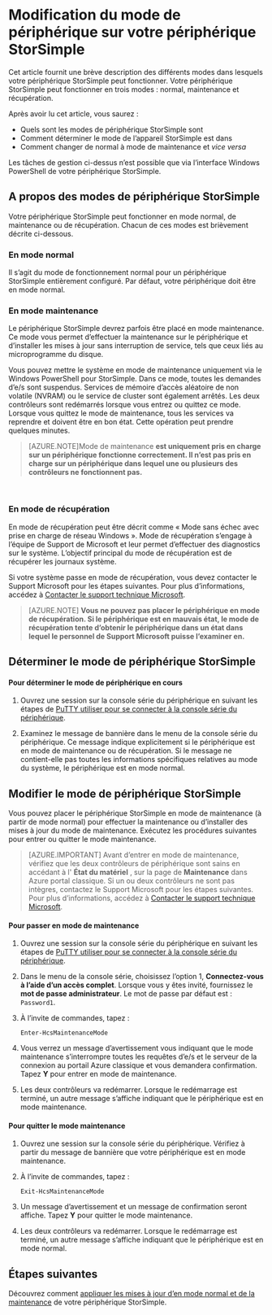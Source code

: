 <properties 
   pageTitle="Modifier le mode de périphérique StorSimple | Microsoft Azure"
   description="Décrit les modes de périphérique StorSimple et explique comment utiliser Windows PowerShell pour StorSimple pour changer le mode du périphérique."
   services="storsimple"
   documentationCenter=""
   authors="alkohli"
   manager="carmonm"
   editor="" />
<tags 
   ms.service="storsimple"
   ms.devlang="na"
   ms.topic="article"
   ms.tgt_pltfrm="na"
   ms.workload="na"
   ms.date="06/17/2016"
   ms.author="alkohli" />

# <a name="change-the-device-mode-on-your-storsimple-device"></a>Modification du mode de périphérique sur votre périphérique StorSimple

Cet article fournit une brève description des différents modes dans lesquels votre périphérique StorSimple peut fonctionner. Votre périphérique StorSimple peut fonctionner en trois modes : normal, maintenance et récupération. 

Après avoir lu cet article, vous saurez :

- Quels sont les modes de périphérique StorSimple sont
- Comment déterminer le mode de l’appareil StorSimple est dans
- Comment changer de normal à mode de maintenance et *vice versa*


Les tâches de gestion ci-dessus n’est possible que via l’interface Windows PowerShell de votre périphérique StorSimple.

## <a name="about-storsimple-device-modes"></a>A propos des modes de périphérique StorSimple

Votre périphérique StorSimple peut fonctionner en mode normal, de maintenance ou de récupération. Chacun de ces modes est brièvement décrite ci-dessous.

### <a name="normal-mode"></a>En mode normal

Il s’agit du mode de fonctionnement normal pour un périphérique StorSimple entièrement configuré. Par défaut, votre périphérique doit être en mode normal.

### <a name="maintenance-mode"></a>En mode maintenance

Le périphérique StorSimple devrez parfois être placé en mode maintenance. Ce mode vous permet d’effectuer la maintenance sur le périphérique et d’installer les mises à jour sans interruption de service, tels que ceux liés au microprogramme du disque.

Vous pouvez mettre le système en mode de maintenance uniquement via le Windows PowerShell pour StorSimple. Dans ce mode, toutes les demandes d’e/s sont suspendus. Services de mémoire d’accès aléatoire de non volatile (NVRAM) ou le service de cluster sont également arrêtés. Les deux contrôleurs sont redémarrés lorsque vous entrez ou quittez ce mode. Lorsque vous quittez le mode de maintenance, tous les services va reprendre et doivent être en bon état. Cette opération peut prendre quelques minutes.

>[AZURE.NOTE]Mode de maintenance **est uniquement pris en charge sur un périphérique fonctionne correctement. Il n’est pas pris en charge sur un périphérique dans lequel une ou plusieurs des contrôleurs ne fonctionnent pas.**
</br>

### <a name="recovery-mode"></a>En mode de récupération

En mode de récupération peut être décrit comme « Mode sans échec avec prise en charge de réseau Windows ». Mode de récupération s’engage à l’équipe de Support de Microsoft et leur permet d’effectuer des diagnostics sur le système. L’objectif principal du mode de récupération est de récupérer les journaux système.

Si votre système passe en mode de récupération, vous devez contacter le Support Microsoft pour les étapes suivantes. Pour plus d’informations, accédez à [Contacter le support technique Microsoft](storsimple-contact-microsoft-support.md).

>[AZURE.NOTE] **Vous ne pouvez pas placer le périphérique en mode de récupération. Si le périphérique est en mauvais état, le mode de récupération tente d’obtenir le périphérique dans un état dans lequel le personnel de Support Microsoft puisse l’examiner en.**

## <a name="determine-storsimple-device-mode"></a>Déterminer le mode de périphérique StorSimple

#### <a name="to-determine-the-current-device-mode"></a>Pour déterminer le mode de périphérique en cours

1. Ouvrez une session sur la console série du périphérique en suivant les étapes de [PuTTY utiliser pour se connecter à la console série du périphérique](storsimple-deployment-walkthrough.md#use-putty-to-connect-to-the-device-serial-console).

2. Examinez le message de bannière dans le menu de la console série du périphérique. Ce message indique explicitement si le périphérique est en mode de maintenance ou de récupération. Si le message ne contient-elle pas toutes les informations spécifiques relatives au mode du système, le périphérique est en mode normal.

## <a name="change-the-storsimple-device-mode"></a>Modifier le mode de périphérique StorSimple 

Vous pouvez placer le périphérique StorSimple en mode de maintenance (à partir de mode normal) pour effectuer la maintenance ou d’installer des mises à jour du mode de maintenance. Exécutez les procédures suivantes pour entrer ou quitter le mode maintenance.

> [AZURE.IMPORTANT] Avant d’entrer en mode de maintenance, vérifiez que les deux contrôleurs de périphérique sont sains en accédant à l' **État du matériel** , sur la page de **Maintenance** dans Azure portal classique. Si un ou deux contrôleurs ne sont pas intègres, contactez le Support Microsoft pour les étapes suivantes. Pour plus d’informations, accédez à [Contacter le support technique Microsoft](storsimple-contact-microsoft-support.md).

#### <a name="to-enter-maintenance-mode"></a>Pour passer en mode de maintenance

1. Ouvrez une session sur la console série du périphérique en suivant les étapes de [PuTTY utiliser pour se connecter à la console série du périphérique](storsimple-deployment-walkthrough.md#use-putty-to-connect-to-the-device-serial-console).

2. Dans le menu de la console série, choisissez l’option 1, **Connectez-vous à l’aide d’un accès complet**. Lorsque vous y êtes invité, fournissez le **mot de passe administrateur**. Le mot de passe par défaut est : `Password1`.

3. À l’invite de commandes, tapez : 

    `Enter-HcsMaintenanceMode`

4. Vous verrez un message d’avertissement vous indiquant que le mode maintenance s’interrompre toutes les requêtes d’e/s et le serveur de la connexion au portail Azure classique et vous demandera confirmation. Tapez **Y** pour entrer en mode de maintenance.

5. Les deux contrôleurs va redémarrer. Lorsque le redémarrage est terminé, un autre message s’affiche indiquant que le périphérique est en mode maintenance.


#### <a name="to-exit-maintenance-mode"></a>Pour quitter le mode maintenance

1. Ouvrez une session sur la console série du périphérique. Vérifiez à partir du message de bannière que votre périphérique est en mode maintenance.

2. À l’invite de commandes, tapez :

    `Exit-HcsMaintenanceMode`

3. Un message d’avertissement et un message de confirmation seront affiche. Tapez **Y** pour quitter le mode maintenance.

4. Les deux contrôleurs va redémarrer. Lorsque le redémarrage est terminé, un autre message s’affiche indiquant que le périphérique est en mode normal.


## <a name="next-steps"></a>Étapes suivantes

Découvrez comment [appliquer les mises à jour d’en mode normal et de la maintenance](storsimple-update-device.md) de votre périphérique StorSimple.

